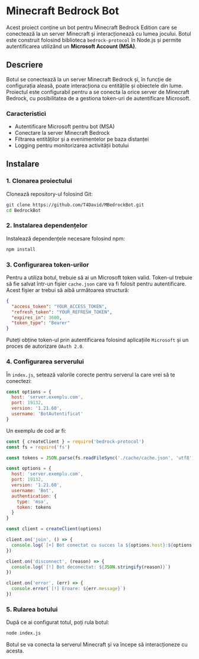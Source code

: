 # Minecraft Bedrock Bot

Acest proiect conține un bot pentru Minecraft Bedrock Edition care se conectează la un server Minecraft și interacționează cu lumea jocului. Botul este construit folosind biblioteca `bedrock-protocol` în Node.js și permite autentificarea utilizând un **Microsoft Account (MSA)**.

## Descriere

Botul se conectează la un server Minecraft Bedrock și, în funcție de configurația aleasă, poate interacționa cu entitățile și obiectele din lume. Proiectul este configurabil pentru a se conecta la orice server de Minecraft Bedrock, cu posibilitatea de a gestiona token-uri de autentificare Microsoft.

### Caracteristici

- Autentificare Microsoft pentru bot (MSA)
- Conectare la server Minecraft Bedrock
- Filtrarea entităților și a evenimentelor pe baza distanței
- Logging pentru monitorizarea activității botului

## Instalare

### 1. Clonarea proiectului

Clonează repository-ul folosind Git:
```bash
git clone https://github.com/T4David/MBedrockBot.git
cd BedrockBot
```

### 2. Instalarea dependențelor
Instalează dependențele necesare folosind npm:
```bash
npm install
```

### 3. Configurarea token-urilor
Pentru a utiliza botul, trebuie să ai un Microsoft token valid. Token-ul trebuie să fie salvat într-un fișier ```cache.json``` care va fi folosit pentru autentificare. Acest fișier ar trebui să aibă următoarea structură:

```json
{
  "access_token": "YOUR_ACCESS_TOKEN",
  "refresh_token": "YOUR_REFRESH_TOKEN",
  "expires_in": 3600,
  "token_type": "Bearer"
}
```

Puteți obține token-ul prin autentificarea folosind aplicațiile ```Microsoft``` și un proces de autorizare ```OAuth 2.0```.

### 4. Configurarea serverului
În ```index.js```, setează valorile corecte pentru serverul la care vrei să te conectezi:

```js
const options = {
  host: 'server.exemplu.com',
  port: 19132,
  version: '1.21.60',
  username: 'BotAutentificat'
}
```
Un exemplu de cod ar fi:
```js
const { createClient } = require('bedrock-protocol')
const fs = require('fs')

const tokens = JSON.parse(fs.readFileSync('./cache/cache.json', 'utf8'))

const options = {
  host: 'server.exemplu.com',
  port: 19132,
  version: '1.21.60',
  username: 'Bot',
  authentication: {
    type: 'msa',
    token: tokens
  }
}

const client = createClient(options)

client.on('join', () => {
  console.log(`[+] Bot conectat cu succes la ${options.host}:${options.port} ca ${options.username}`)
})

client.on('disconnect', (reason) => {
  console.log(`[!] Bot deconectat: ${JSON.stringify(reason)}`)
})

client.on('error', (err) => {
  console.error(`[!] Eroare: ${err.message}`)
})
```

### 5. Rularea botului
După ce ai configurat totul, poți rula botul:

```bash
node index.js
```
Botul se va conecta la serverul Minecraft și va începe să interacționeze cu acesta.
